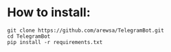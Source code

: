 # How to install: 

```
git clone https://github.com/arewsa/TelegramBot.git
cd TelegramBot
pip install -r requirements.txt
``` 
